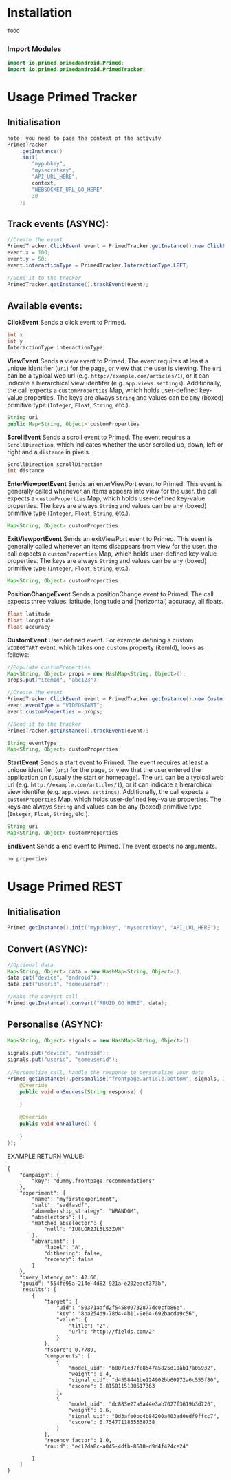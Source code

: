 # Installation

```java
TODO
```

### Import Modules
```java
import io.primed.primedandroid.Primed;  
import io.primed.primedandroid.PrimedTracker;
```

# Usage Primed Tracker
## Initialisation
``` java
note: you need to pass the context of the activity
PrimedTracker
    .getInstance()
    .init(
        "mypubkey", 
        "mysecretkey", 
        "API_URL_HERE", 
        context, 
        "WEBSOCKET_URL_GO_HERE", 
        30
    );
```

## Track events (ASYNC):
```java
//Create the event
PrimedTracker.ClickEvent event = PrimedTracker.getInstance().new ClickEvent();
event.x = 100;  
event.y = 50;  
event.interactionType = PrimedTracker.InteractionType.LEFT;  

//Send it to the tracker
PrimedTracker.getInstance().trackEvent(event);
```

## Available events:
**ClickEvent**
Sends a click event to Primed.
``` java
int x  
int y  
InteractionType interactionType;  
```

**ViewEvent**
Sends a view event to Primed. The event requires at least a unique identifier (`uri`) for the page, or view that the user is viewing. The `uri` can be a typical web url (e.g. `http://example.com/articles/1`), or it can indicate a hierarchical view identifer (e.g. `app.views.settings`). Additionally, the call expects a `customProperties` Map, which holds user-defined key-value properties. The keys are always `String` and values can be any (boxed) primitive type (`Integer`, `Float`, `String`, etc.).
```java
String uri
public Map<String, Object> customProperties
```

**ScrollEvent**
Sends a scroll event to Primed. The event requires a `ScrollDirection`, which indicates whether the user scrolled up, down, left or right and a `distance` in pixels.
```java
ScrollDirection scrollDirection
int distance
```

**EnterViewportEvent**
Sends an enterViewPort event to Primed. This event is generally called whenever an items appears into view for the user. the call expects a `customProperties` Map, which holds user-defined key-value properties. The keys are always `String` and values can be any (boxed) primitive type (`Integer`, `Float`, `String`, etc.).
```java
Map<String, Object> customProperties
```

**ExitViewportEvent**
Sends an exitViewPort event to Primed. This event is generally called whenever an items disappears from view for the user. the call expects a `customProperties` Map, which holds user-defined key-value properties. The keys are always `String` and values can be any (boxed) primitive type (`Integer`, `Float`, `String`, etc.).
```java
Map<String, Object> customProperties
```

**PositionChangeEvent**
Sends a positionChange event to Primed. The call expects three values: latitude, longitude and (horizontal) accuracy, all floats.
```java
float latitude 
float longitude  
float accuracy
```

**CustomEvent**
User defined event. For example defining a custom `VIDEOSTART` event, which takes one custom property (itemId), looks as follows:
```java
//Populate customProperties
Map<String, Object> props = new HashMap<String, Object>();
props.put("itemId", "abc123");

//Create the event
PrimedTracker.ClickEvent event = PrimedTracker.getInstance().new CustomEvent();
event.eventType = "VIDEOSTART";
event.customProperties = props;

//Send it to the tracker
PrimedTracker.getInstance().trackEvent(event);
```

```java
String eventType
Map<String, Object> customProperties
```

**StartEvent**
Sends a start event to Primed. The event requires at least a unique identifier (`uri`) for the page, or view that the user entered the application on (usually the start or homepage). The `uri` can be a typical web url (e.g. `http://example.com/articles/1`), or it can indicate a hierarchical view identifer (e.g. `app.views.settings`). Additionally, the call expects a `customProperties` Map, which holds user-defined key-value properties. The keys are always `String` and values can be any (boxed) primitive type (`Integer`, `Float`, `String`, etc.).
```java
String uri
Map<String, Object> customProperties
```

**EndEvent**
Sends a end event to Primed. The event expects no arguments.
```java
no properties
```

# Usage Primed REST
## Initialisation
``` java
Primed.getInstance().init("mypubkey", "mysecretkey", "API_URL_HERE");
```

## Convert (ASYNC):
``` java
//Optional data
Map<String, Object> data = new HashMap<String, Object>();  
data.put("device", "android");  
data.put("userid", "someuserid");  

//Make the convert call
Primed.getInstance().convert("RUUID_GO_HERE", data);
```

## Personalise (ASYNC):
``` java
Map<String, Object> signals = new HashMap<String, Object>();  
  
signals.put("device", "android");  
signals.put("userid", "someuserid");  
  
//Personalize call, handle the response to personalize your data  
Primed.getInstance().personalise("frontpage.article.bottom", signals, 3, "A", new Primed.PrimedCallback() {  
    @Override  
    public void onSuccess(String response) {  
  
    }  
  
    @Override  
    public void onFailure() {  
  
    }  
});
```

EXAMPLE RETURN VALUE:
```
{
    "campaign": {
        "key": "dummy.frontpage.recommendations"
    },
    "experiment": {
        "name": "myfirstexperiment",
        "salt": "sadfasdf",
        "abmembership_strategy": "WRANDOM",
        "abselectors": [],
        "matched_abselector": {
            "null": "IU8LOR2JL5LS3ZVN"
        },
        "abvariant": {
            "label": "A",
            "dithering": false,
            "recency": false
        }
    },
    "query_latency_ms": 42.66,
    "guuid": "554fe95a-214e-4d82-921a-e202eacf373b",
    'results': [
        {
            "target": {
                "uid": "50371aafd2f545809732877dc0cfb86e",
                "key": "8ba254d9-78d4-4b11-9e04-692bacda9c56",
                "value": {
                    "title": "2",
                    "url": "http://fields.com/2"
                }
            },
            "fscore": 0.7789,
            "components": [
                {
                    "model_uid": "b8071e37fe8547a5825d10ab17a05932",
                    "weight": 0.4,
                    "signal_uid": "d4358441be124902bb60972a6c555f80",
                    "cscore": 0.8150115180517363
                },
                {
                    "model_uid": "dc883e27a5a44e3ab7027f3619b3d726",
                    "weight": 0.6,
                    "signal_uid": "0d3afe0bc4b84200a403ad0edf9ffcc7",
                    "cscore": 0.7547711855338738
                }
            ],
            "recency_factor": 1.0,
            "ruuid": "ec12da8c-a045-4dfb-8618-d9d4f424ce24"

        }
    ]
}
```
